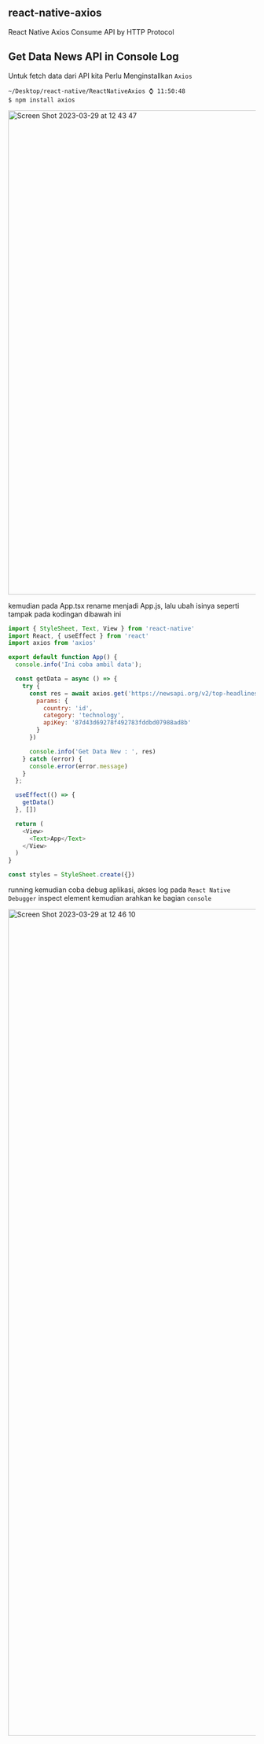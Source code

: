 ## react-native-axios
React Native Axios Consume API by HTTP Protocol

## Get Data News API in Console Log
Untuk fetch data dari API kita Perlu Menginstallkan `Axios`

```shell
~/Desktop/react-native/ReactNativeAxios ⌚ 11:50:48
$ npm install axios 
```

<img width="984" alt="Screen Shot 2023-03-29 at 12 43 47" src="https://user-images.githubusercontent.com/98740335/228437589-b6c69276-2609-40bc-a5c1-1fc2dc6f0167.png">

kemudian pada App.tsx rename menjadi App.js, lalu ubah isinya seperti tampak pada kodingan dibawah ini

```js
import { StyleSheet, Text, View } from 'react-native'
import React, { useEffect } from 'react'
import axios from 'axios'

export default function App() {
  console.info('Ini coba ambil data');

  const getData = async () => {
    try {
      const res = await axios.get('https://newsapi.org/v2/top-headlines', {
        params: {
          country: 'id',
          category: 'technology',
          apiKey: '87d43d69278f492783fddbd07988ad8b'
        }
      })

      console.info('Get Data New : ', res)
    } catch (error) {
      console.error(error.message)
    }
  };

  useEffect(() => {
    getData()
  }, [])

  return (
    <View>
      <Text>App</Text>
    </View>
  )
}

const styles = StyleSheet.create({})
```

running kemudian coba debug aplikasi, akses log pada `React Native Debugger` inspect element kemudian arahkan ke bagian `console`

<img width="1680" alt="Screen Shot 2023-03-29 at 12 46 10" src="https://user-images.githubusercontent.com/98740335/228437971-8f232143-605f-4b29-93c5-c95be7ee8be9.png">
